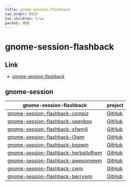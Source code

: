 ```yaml
---
title: gnome-session-flashback
nav_order: 8010
has_children: true
parent: 專案
---
```



# gnome-session-flashback


## Link

* [gnome-session-flashback](https://github.com/samwhelp/note-about-gnome-flashback/tree/gh-pages/_demo/project/gnome-session/gnome-session-flashback)


## gnome-session

| gnome-session-flashback | project |
| --- | --- |
| [gnome-session-flashback-compiz](gnome-session-flashback-compiz) | [GitHub](https://github.com/samwhelp/note-about-gnome-flashback/tree/gh-pages/_demo/project/gnome-session/gnome-session-flashback/gnome-session-flashback-compiz) |
| [gnome-session-flashback-openbox](gnome-session-flashback-openbox) | [GitHub](https://github.com/samwhelp/note-about-gnome-flashback/tree/gh-pages/_demo/project/gnome-session/gnome-session-flashback/gnome-session-flashback-openbox) |
| [gnome-session-flashback-xfwm4](gnome-session-flashback-xfwm4) | [GitHub](https://github.com/samwhelp/note-about-gnome-flashback/tree/gh-pages/_demo/project/gnome-session/gnome-session-flashback/gnome-session-flashback-xfwm4) |
| [gnome-session-flashback-i3wm](gnome-session-flashback-i3wm) | [GitHub](https://github.com/samwhelp/note-about-gnome-flashback/tree/gh-pages/_demo/project/gnome-session/gnome-session-flashback/gnome-session-flashback-i3wm) |
| [gnome-session-flashback-bspwm](gnome-session-flashback-bspwm) | [GitHub](https://github.com/samwhelp/note-about-gnome-flashback/tree/gh-pages/_demo/project/gnome-session/gnome-session-flashback/gnome-session-flashback-bspwm) |
| [gnome-session-flashback-herbstluftwm](gnome-session-flashback-herbstluftwm) | [GitHub](https://github.com/samwhelp/note-about-gnome-flashback/tree/gh-pages/_demo/project/gnome-session/gnome-session-flashback/gnome-session-flashback-herbstluftwm) |
| [gnome-session-flashback-awesomewm](gnome-session-flashback-awesomewm) | [GitHub](https://github.com/samwhelp/note-about-gnome-flashback/tree/gh-pages/_demo/project/gnome-session/gnome-session-flashback/gnome-session-flashback-awesomewm) |
| [gnome-session-flashback-cwm](gnome-session-flashback-cwm) | [GitHub](https://github.com/samwhelp/note-about-gnome-flashback/tree/gh-pages/_demo/project/gnome-session/gnome-session-flashback/gnome-session-flashback-cwm)
| [gnome-session-flashback-berrywm](gnome-session-flashback-berrywm) | [GitHub](https://github.com/samwhelp/note-about-gnome-flashback/tree/gh-pages/_demo/project/gnome-session/gnome-session-flashback/gnome-session-flashback-berrywm) |

